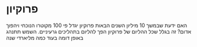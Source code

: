# פרוקיון

האם ידעת שבמשך 10 מיליון השנים הבאות פרוקיון יגדל פי 100 מקוטרו הנוכחי ויהפוך
אדום? זה בגלל שכל ההליום של פרוקיון הפך להליום בתהליכים גרעיניים. השמש תתנהג
באופן דומה בעוד כמה מליארדי שנה
